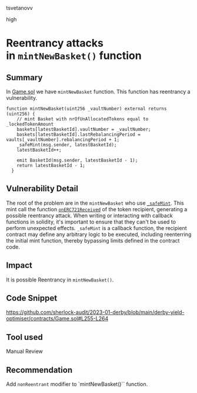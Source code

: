 tsvetanovv

high

# Reentrancy attacks in `mintNewBasket()` function

## Summary
In [Game.sol]() we have `mintNewBasket` function. This function has reentrancy a vulnerability.

```solidity
function mintNewBasket(uint256 _vaultNumber) external returns (uint256) {
    // mint Basket with nrOfUnAllocatedTokens equal to _lockedTokenAmount
    baskets[latestBasketId].vaultNumber = _vaultNumber;
    baskets[latestBasketId].lastRebalancingPeriod = vaults[_vaultNumber].rebalancingPeriod + 1;
    _safeMint(msg.sender, latestBasketId); 
    latestBasketId++;

    emit BasketId(msg.sender, latestBasketId - 1);
    return latestBasketId - 1;
  }

```
## Vulnerability Detail
The root of the problem are in the `mintNewBasket` who use [`_safeMint`](https://github.com/sherlock-audit/2023-01-derby/blob/main/derby-yield-optimiser/contracts/Game.sol#L259). This mint call the function [`onERC721Received`](https://github.com/OpenZeppelin/openzeppelin-contracts/blob/b438cb695a1ac520cee6678610b161b1d5df4d9c/contracts/token/ERC721/ERC721.sol#L261-L264) of the token recipient, generating a possible reentrancy attack. 
When writing or interacting with callback functions in solidity, it's important to ensure that they can't be used to perform unexpected effects. `_safeMint` is a callback function, the recipient contract may define any arbitrary logic to be executed, including reenterring the initial mint function, thereby bypassing limits defined in the contract code.

## Impact

It is possible Reentrancy in  `mintNewBasket()`.

## Code Snippet
https://github.com/sherlock-audit/2023-01-derby/blob/main/derby-yield-optimiser/contracts/Game.sol#L255-L264

## Tool used

Manual Review

## Recommendation

Add `nonReentrant` modifier to `mintNewBasket()`` function.